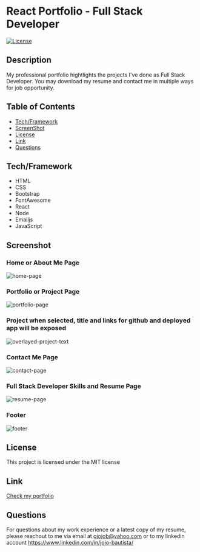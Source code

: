 # React Portfolio - Full Stack Developer

[![License](https://img.shields.io/badge/License-MIT-brightgreen.svg)](https://opensource.org/licenses/MIT)

## Description
My professional portfolio hightlights the projects I've done as Full Stack Developer. You may download my resume and contact me in multiple ways for job opportunity.

## Table of Contents
* [Tech/Framework](#tech) 
* [ScreenShot](#screenshot) 
* [License](#license)
* [Link](#link) 
* [Questions](#questions)

## Tech/Framework <a id="tech"></a>
* HTML
* CSS
* Bootstrap
* FontAwesome
* React
* Node
* Emailjs
* JavaScript

## Screenshot <a id="screenshot"></a>

### Home or About Me Page
![home-page](https://user-images.githubusercontent.com/90885263/157403839-55ad86e0-1c2c-4167-875f-53f52b53acef.jpg)

### Portfolio or Project Page
![portfolio-page](https://user-images.githubusercontent.com/90885263/157403876-70b44b4c-d675-4463-9238-e2d379d62dd2.jpg)

### Project when selected, title and links for github and deployed app will be exposed
![overlayed-project-text](https://user-images.githubusercontent.com/90885263/157403894-168be580-5e5a-4eb7-937b-09211b678d84.jpg)

### Contact Me Page
![contact-page](https://user-images.githubusercontent.com/90885263/157403906-d7f1aee0-3d20-4a98-9906-6d689741135f.jpg)

### Full Stack Developer Skills and Resume Page
![resume-page](https://user-images.githubusercontent.com/90885263/157403920-16d5959f-7cf9-47ee-8f13-33abcc680859.jpg)

### Footer
![footer](https://user-images.githubusercontent.com/90885263/157403929-68062e5a-3c8a-48b9-b074-5261b2e07d9c.jpg)

## License <a id="license"></a>
This project is licensed under the MIT license

## Link <a id="link"></a>
[Check my portfolio](https://full-stack-developer-react.herokuapp.com/)

## Questions <a id="questions"></a>
For questions about my work experience or a latest copy of my resume, please reachout to me via email at gjojob@yahoo.com or to my linkedin account https://www.linkedin.com/in/jojo-bautista/

